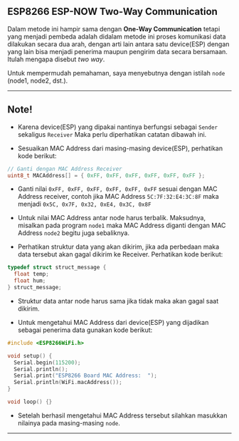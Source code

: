 ## ESP8266 ESP-NOW Two-Way Communication

Dalam metode ini hampir sama dengan **One-Way Communication** tetapi yang menjadi pembeda adalah didalam metode ini proses komunikasi data dilakukan secara dua arah, dengan arti lain antara satu device(ESP) dengan yang lain bisa menjadi penerima maupun pengirim data secara bersamaan. Itulah mengapa disebut _two way_.

Untuk mempermudah pemahaman, saya menyebutnya dengan istilah `node` (node1, node2, dst.).

---

## Note!

- Karena device(ESP) yang dipakai nantinya berfungsi sebagai `Sender` sekaligus `Receiver` Maka perlu diperhatikan catatan dibawah ini.

- Sesuaikan MAC Address dari masing-masing device(ESP), perhatikan kode berikut:

```cpp
// Ganti dengan MAC Address Receiver
uint8_t MACAddress[] = { 0xFF, 0xFF, 0xFF, 0xFF, 0xFF, 0xFF };
```

- Ganti nilai `0xFF, 0xFF, 0xFF, 0xFF, 0xFF, 0xFF` sesuai dengan MAC Address receiver, contoh jika MAC Address `5C:7F:32:E4:3C:8F` maka menjadi `0x5C, 0x7F, 0x32, 0xE4, 0x3C, 0x8F`

- Untuk nilai MAC Address antar node harus terbalik. Maksudnya, misalkan pada program `node1` maka MAC Address diganti dengan MAC Address `node2` begitu juga sebaliknya.

- Perhatikan struktur data yang akan dikirim, jika ada perbedaan maka data tersebut akan gagal dikirim ke Receiver. Perhatikan kode berikut:

```cpp
typedef struct struct_message {
  float temp;
  float hum;
} struct_message;
```

- Struktur data antar node harus sama jika tidak maka akan gagal saat dikirim.

- Untuk mengetahui MAC Address dari device(ESP) yang dijadikan sebagai penerima data gunakan kode berikut:

```cpp
#include <ESP8266WiFi.h>

void setup() {
  Serial.begin(115200);
  Serial.println();
  Serial.print("ESP8266 Board MAC Address:  ");
  Serial.println(WiFi.macAddress());
}

void loop() {}
```

- Setelah berhasil mengetahui MAC Address tersebut silahkan masukkan nilainya pada masing-masing `node`.

---
